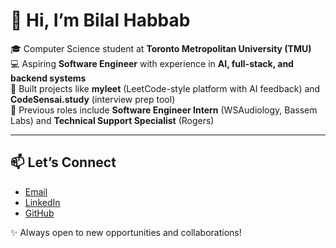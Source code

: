 # 👋 Hi, I’m Bilal Habbab  

🎓 Computer Science student at **Toronto Metropolitan University (TMU)**  
💻 Aspiring **Software Engineer** with experience in **AI, full-stack, and backend systems**  
🚀 Built projects like **myleet** (LeetCode-style platform with AI feedback) and **CodeSensai.study** (interview prep tool)  
💼 Previous roles include **Software Engineer Intern** (WSAudiology, Bassem Labs) and **Technical Support Specialist** (Rogers)  

---

## 📫 Let’s Connect  
- [Email](mailto:bilalhabbab@gmail.com)  
- [LinkedIn](https://www.linkedin.com/in/bilalhb)  
- [GitHub](https://github.com/bilalhabbab)  

✨ Always open to new opportunities and collaborations!  
